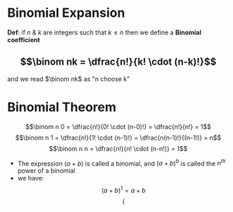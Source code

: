 # Binomial Expansion
**Def**: if $n$ & $k$ are integers such that $k \le n$ then we define a **Binomial coefficient**
## $$\binom nk = \dfrac{n!}{k! \cdot (n-k)!}$$
and we read $\binom nk$ as "n choose k"
# Binomial Theorem
$$\binom n 0 = \dfrac{n!}{0! \cdot (n-0)!} = \dfrac{n!}{n!} = 1$$
$$\binom n 1  = \dfrac{n!}{1! \cdot (n-1)!} = \dfrac{n(n-1)!}{(n-1!)} = n$$
$$\binom n n  = \dfrac{n!}{n! \cdot (n-n!)} = 1$$
- The expression $(a+b)$ is called a binomial, and $(a+b)^b$ is called the $n^{th}$ power of a binomial
- we have: 
$$(a +b)^1 = a + b$$
$$($$